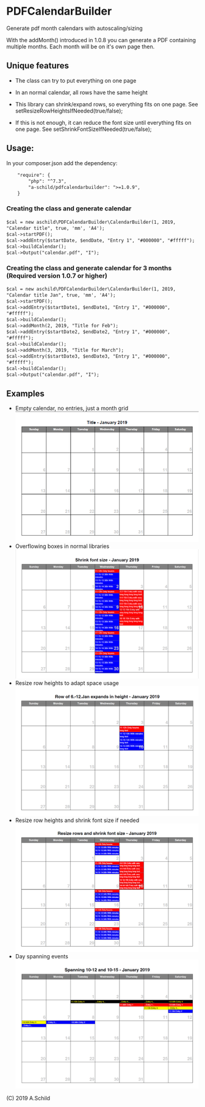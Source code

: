 # PDFCalendarBuilder
Generate pdf month calendars with autoscaling/sizing

With the addMonth() introduced in 1.0.8 you can generate a PDF containing
multiple months. Each month will be on it's own page then.

## Unique features
- The class can try to put everything on one page
- In an normal calendar, all rows have the same height
- This library can shrink/expand rows, so everything fits on one page.
See setResizeRowHeightsIfNeeded(true/false);

- If this is not enough, it can reduce the font size until everything fits on one page.
See setShrinkFontSizeIfNeeded(true/false);

## Usage:
In your composer.json add the dependency:

```
    "require": {
        "php": "^7.3",
        "a-schild/pdfcalendarbuilder": ">=1.0.9",
    }
```
### Creating the class and generate calendar
```
$cal = new aschild\PDFCalendarBuilder\CalendarBuilder(1, 2019, "Calendar title", true, 'mm', 'A4');
$cal->startPDF();
$cal->addEntry($startDate, $endDate, "Entry 1", "#000000", "#fffff");
$cal->buildCalendar();
$cal->Output("calendar.pdf", "I");
```

### Creating the class and generate calendar for 3 months (Required version 1.0.7 or higher)
```
$cal = new aschild\PDFCalendarBuilder\CalendarBuilder(1, 2019, "Calendar title Jan", true, 'mm', 'A4');
$cal->startPDF();
$cal->addEntry($startDate1, $endDate1, "Entry 1", "#000000", "#fffff");
$cal->buildCalendar();
$cal->addMonth(2, 2019, "Title for Feb");
$cal->addEntry($startDate2, $endDate2, "Entry 1", "#000000", "#fffff");
$cal->buildCalendar();
$cal->addMonth(3, 2019, "Title for March");
$cal->addEntry($startDate3, $endDate3, "Entry 1", "#000000", "#fffff");
$cal->buildCalendar();
$cal->Output("calendar.pdf", "I");
```

## Examples
- Empty calendar, no entries, just a month grid
  ![Empty calendar ](doc/img/calendar-empty.png)
- Overflowing boxes in normal libraries
  ![Box overflow in normal calendars](doc/img/calendar-overflow.png)
- Resize row heights to adapt space usage
  ![Resize rows height](doc/img/calendar-resize-row2.png)
- Resize row heights and shrink font size if needed
  ![Resize rows and shrink font](doc/img/calendar-resize-rows-shrink-fontsize.png)
- Day spanning events
  ![Events which span days](doc/img/calendar-day-spanning.png)

(C) 2019 A.Schild


